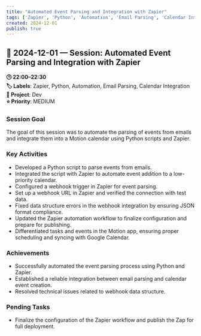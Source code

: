 ```yaml
---
title: "Automated Event Parsing and Integration with Zapier"
tags: ['Zapier', 'Python', 'Automation', 'Email Parsing', 'Calendar Integration']
created: 2024-12-01
publish: true
---
```


## 📅 2024-12-01 — Session: Automated Event Parsing and Integration with Zapier

**🕒 22:00–22:30**  
**🏷️ Labels**: Zapier, Python, Automation, Email Parsing, Calendar Integration  
**📂 Project**: Dev  
**⭐ Priority**: MEDIUM  


### Session Goal
The goal of this session was to automate the parsing of events from emails and integrate them into a Motion calendar using Python scripts and Zapier.

### Key Activities
- Developed a Python script to parse events from emails.
- Integrated the script with Zapier to automate event addition to a low-priority calendar.
- Configured a webhook trigger in Zapier for event parsing.
- Set up a webhook URL in Zapier and verified the connection with test data.
- Fixed data structure errors in the webhook integration by ensuring JSON format compliance.
- Updated the Zapier automation workflow to finalize configuration and prepare for publishing.
- Differentiated tasks and events in the Motion app, ensuring proper scheduling and syncing with Google Calendar.

### Achievements
- Successfully automated the event parsing process using Python and Zapier.
- Established a reliable integration between email parsing and calendar event creation.
- Resolved technical issues related to webhook data structure.

### Pending Tasks
- Finalize the configuration of the Zapier workflow and publish the Zap for full deployment.
